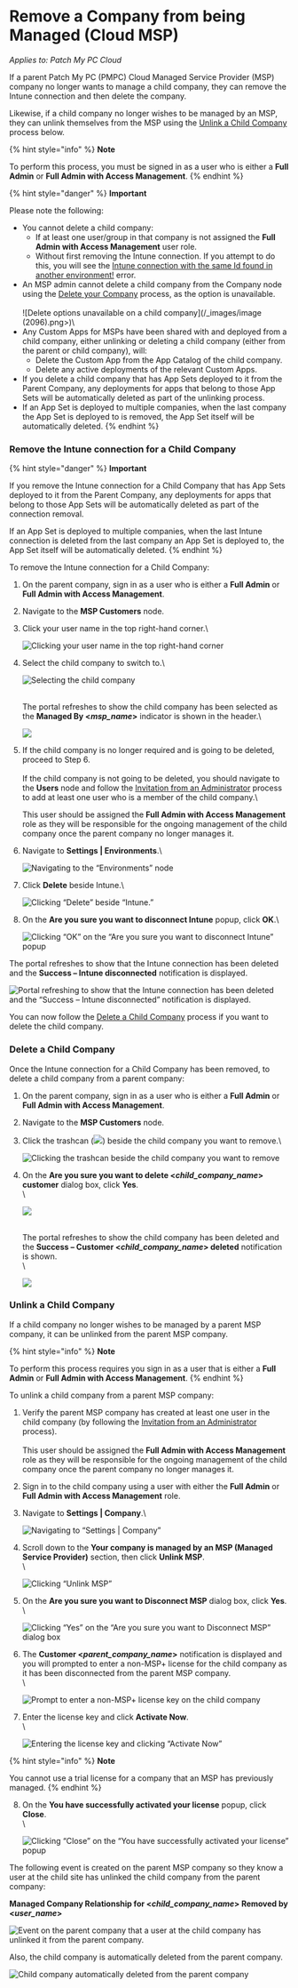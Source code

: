 # Remove a Company from being Managed (Cloud MSP)

_Applies to: Patch My PC Cloud_

If a parent Patch My PC (PMPC) Cloud Managed Service Provider (MSP) company no longer wants to manage a child company, they can remove the Intune connection and then delete the company.

Likewise, if a child company no longer wishes to be managed by an MSP, they can unlink themselves from the MSP using the [Unlink a Child Company](remove-a-company-from-being-managed-cloud-msp.md#unlink-a-child-company) process below.

{% hint style="info" %}
**Note**

To perform this process, you must be signed in as a user who is either a **Full Admin** or **Full Admin with Access Management**.
{% endhint %}

{% hint style="danger" %}
**Important**

Please note the following:

* You cannot delete a child company:
  * If at least one user/group in that company is not assigned the **Full Admin with Access Management** user role.
  * Without first removing the Intune connection. If you attempt to do this, you will see the [Intune connection with the same Id found in another environment!](../../../cloud-troubleshooting/troubleshooting-cloud-environments/intune-connection-with-the-same-id-found-in-another-environment-error-in-cloud.md) error.
* An MSP admin cannot delete a child company from the Company node using the [Delete your Company](../../../cloud-administration/manage-your-cloud-company/delete-your-cloud-company.md) process, as the option is unavailable.\
  \
  !\[Delete options unavailable on a child company]\(/\_images/image (2096).png>)\\
* Any Custom Apps for MSPs have been shared with and deployed from a child company, either unlinking or deleting a child company (either from the parent or child company), will:
  * Delete the Custom App from the App Catalog of the child company.
  * Delete any active deployments of the relevant Custom Apps.
* If you delete a child company that has App Sets deployed to it from the Parent Company, any deployments for apps that belong to those App Sets will be automatically deleted as part of the unlinking process.
* If an App Set is deployed to multiple companies, when the last company the App Set is deployed to is removed, the App Set itself will be automatically deleted.
{% endhint %}

### Remove the Intune connection for a Child Company

{% hint style="danger" %}
**Important**

If you remove the Intune connection for a Child Company that has App Sets deployed to it from the Parent Company, any deployments for apps that belong to those App Sets will be automatically deleted as part of the connection removal.

If an App Set is deployed to multiple companies, when the last Intune connection is deleted from the last company an App Set is deployed to, the App Set itself will be automatically deleted.
{% endhint %}

To remove the Intune connection for a Child Company:

1. On the parent company, sign in as a user who is either a **Full Admin** or **Full Admin with Access Management**.
2. Navigate to the **MSP Customers** node.
3.  Click your user name in the top right-hand corner.\\

    ![Clicking  your user name in the top right-hand corner](<../../../../.gitbook/assets/image-(367) (1).png>)
4.  Select the child company to switch to.\\

    ![Selecting the child company](<../../../../.gitbook/assets/image-(368) (1).png>)

    \
    The portal refreshes to show the child company has been selected as the **Managed By <**_**msp\_name**_**>** indicator is shown in the header.\\

    ![](../../../../.gitbook/assets/image-\(369\).png)
5.  If the child company is no longer required and is going to be deleted, proceed to Step 6.\
    \
    If the child company is not going to be deleted, you should navigate to the **Users** node and follow the [Invitation from an Administrator](../../../cloud-administration/manage-cloud-users/add-a-cloud-user.md#invitation-from-an-administrator) process to add at least one user who is a member of the child company.\\

    This user should be assigned the **Full Admin with Access Management** role as they will be responsible for the ongoing management of the child company once the parent company no longer manages it.
6.  Navigate to **Settings | Environments**.\\

    ![Navigating to the “Environments” node](<../../../../.gitbook/assets/image-(370) (1).png>)
7.  Click **Delete** beside Intune.\\

    ![Clicking “Delete” beside “Intune.”](<../../../../.gitbook/assets/image-(371) (1).png>)
8.  On the **Are you sure you want to disconnect Intune** popup, click **OK**.\\

    ![Clicking “OK” on the “Are you sure you want to disconnect Intune” popup](<../../../../.gitbook/assets/image-(372) (1).png>)

The portal refreshes to show that the Intune connection has been deleted and the **Success – Intune disconnected** notification is displayed.

![Portal refreshing to show that the Intune connection has been deleted and the “Success – Intune disconnected” notification is displayed.](<../../../../.gitbook/assets/image-(373) (1).png>)

You can now follow the [Delete a Child Company](remove-a-company-from-being-managed-cloud-msp.md#delete-a-child-company) process if you want to delete the child company.

### Delete a Child Company

Once the Intune connection for a Child Company has been removed, to delete a child company from a parent company:

1. On the parent company, sign in as a user who is either a **Full Admin** or **Full Admin with Access Management**.
2. Navigate to the **MSP Customers** node.
3.  Click the trashcan (![](../../../../_images/image-\(2098\).png%3E)) beside the child company you want to remove.\\

    ![Clicking the trashcan beside the child company you want to remove](<../../../../.gitbook/assets/image-(2099) (1).png>)
4.  On the **Are you sure you want to delete <**_**child\_company\_name**_**> customer** dialog box, click **Yes**.\
    \\

    ![](../../../../.gitbook/assets/image-\(2100\).png)

    \
    The portal refreshes to show the child company has been deleted and the **Success – Customer <**_**child\_company\_name**_**> deleted** notification is shown.\
    \\

    ![](../../../../.gitbook/assets/image-\(2101\).png)

### Unlink a Child Company

If a child company no longer wishes to be managed by a parent MSP company, it can be unlinked from the parent MSP company.

{% hint style="info" %}
**Note**

To perform this process requires you sign in as a user that is either a **Full Admin** or **Full Admin with Access Management**.
{% endhint %}

To unlink a child company from a parent MSP company:

1. Verify the parent MSP company has created at least one user in the child company (by following the [Invitation from an Administrator](../../../cloud-administration/manage-cloud-users/add-a-cloud-user.md#invitation-from-an-administrator) process).\
   \
   This user should be assigned the **Full Admin with Access Management** role as they will be responsible for the ongoing management of the child company once the parent company no longer manages it.
2. Sign in to the child company using a user with either the **Full Admin** or **Full Admin with Access Management** role.
3.  Navigate to **Settings | Company**.\\

    ![Navigating to “Settings | Company”](<../../../../.gitbook/assets/image-(2102) (1).png>)
4.  Scroll down to the **Your company is managed by an MSP (Managed Service Provider)** section, then click **Unlink MSP**.\
    \\

    ![Clicking “Unlink MSP”](<../../../../.gitbook/assets/image-(2103) (1).png>)
5.  On the **Are you sure you want to Disconnect MSP** dialog box, click **Yes**.\
    \\

    ![Clicking “Yes” on the “Are you sure you want to Disconnect MSP” dialog box](<../../../../.gitbook/assets/image-(2104) (1).png>)
6.  The **Customer <**_**parent\_company\_name**_**>** notification is displayed and you will prompted to enter a non-MSP+ license for the child company as it has been disconnected from the parent MSP company.\
    \\

    ![Prompt to enter a non-MSP+ license key on the child company](<../../../../.gitbook/assets/image-(2105) (1).png>)
7.  Enter the license key and click **Activate Now**.\
    \\

    ![Entering the license key and clicking “Activate Now”](<../../../../.gitbook/assets/image-(103) (1).png>)

{% hint style="info" %}
**Note**

You cannot use a trial license for a company that an MSP has previously managed.
{% endhint %}

8.  On the **You have successfully activated your license** popup, click **Close**.\
    \\

    ![Clicking “Close” on the “You have successfully activated your license” popup](<../../../../.gitbook/assets/image-(2107) (1).png>)

The following event is created on the parent MSP company so they know a user at the child site has unlinked the child company from the parent company:

**Managed Company Relationship for <**_**child\_company\_name**_**> Removed by <**_**user\_name**_**>**

![Event on the parent company that a user at the child company has unlinked it from the parent company.](<../../../../.gitbook/assets/image-(2108) (1).png>)

Also, the child company is automatically deleted from the parent company.

![Child company automatically deleted from the parent company](<../../../../.gitbook/assets/image-(2109) (1).png>)
